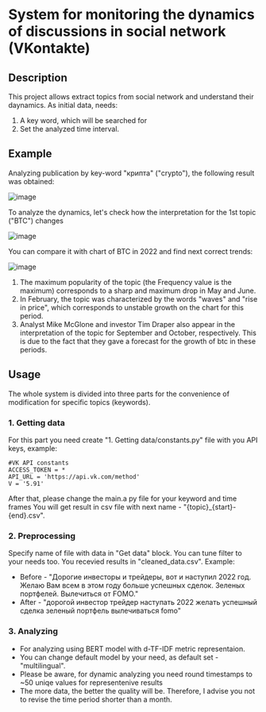 # System for monitoring the dynamics of discussions in social network (VKontakte)

## Description
This project allows extract topics from social network and understand their daynamics. As initial data, needs: 
1. A key word, which will be searched for 
2. Set the analyzed time interval.

## Example
Analyzing publication by key-word "крипта" ("crypto"), the following result was obtained:

![image](https://github.com/DanilKuznetcov/Diploma/assets/49263683/6c914b39-fa39-4ede-bf6e-d2c35a26bc7c)

To analyze the dynamics, let's check how the interpretation for the 1st topic ("BTC") changes

![image](https://github.com/DanilKuznetcov/Diploma/assets/49263683/6a32ad9a-6f94-4ddd-8845-a216e8620c45)

You can compare it with chart of BTC in 2022 and find next correct trends:

![image](https://github.com/DanilKuznetcov/Diploma/assets/49263683/210f2889-0882-4269-9e42-6326f2588cd4)
1. The maximum popularity of the topic (the Frequency value is the maximum) corresponds to a sharp and maximum drop in May and June.
2. In February, the topic was characterized by the words "waves" and "rise in price", which corresponds to unstable growth on the chart for this period.
3. Analyst Mike McGlone and investor Tim Draper also appear in the interpretation of the topic for September and October, respectively. This is due to the fact that they gave a forecast for the growth of btc in these periods.

## Usage
The whole system is divided into three parts for the convenience of modification for specific topics (keywords).

### 1. Getting data
For this part you need create "1. Getting data/constants.py" file with you API keys, example:


    #VK API constants
    ACCESS_TOKEN = *
    API_URL = 'https://api.vk.com/method'
    V = '5.91'

After that, please change the main.a py file for your keyword and time frames
You will get result in csv file with next name - "{topic}_{start}-{end}.csv".

### 2. Preprocessing
Specify name of file with data in "Get data" block. 
You can tune filter to your needs too.
You recevied results in "cleaned_data.csv". Example:
- Before - "Дорогие инвесторы и трейдеры, вот и наступил 2022 год. Желаю Вам всем в этом году больше успешных сделок. Зеленых портфелей. Вылечиться от FOMO."
- After - "дорогой инвестор трейдер наступать 2022 желать успешный сделка зеленый портфель вылечиваться fomo"


### 3. Analyzing
* For analyzing using BERT model with d-TF-IDF metric representaion.
* You can change default model by your need, as default set - "multilingual".
* Please be aware, for dynamic analyzing you need round timestamps to ~50 uniqe values for representenive results
* The more data, the better the quality will be. Therefore, I advise you not to revise the time period shorter than a month.


